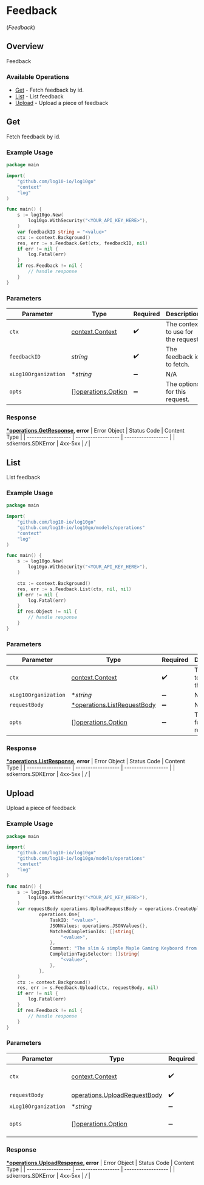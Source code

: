 # Feedback
(*Feedback*)

## Overview

Feedback

### Available Operations

* [Get](#get) - Fetch feedback by id.
* [List](#list) - List feedback
* [Upload](#upload) - Upload a piece of feedback

## Get

Fetch feedback by id.

### Example Usage

```go
package main

import(
	"github.com/log10-io/log10go"
	"context"
	"log"
)

func main() {
    s := log10go.New(
        log10go.WithSecurity("<YOUR_API_KEY_HERE>"),
    )
    var feedbackID string = "<value>"
    ctx := context.Background()
    res, err := s.Feedback.Get(ctx, feedbackID, nil)
    if err != nil {
        log.Fatal(err)
    }
    if res.Feedback != nil {
        // handle response
    }
}
```

### Parameters

| Parameter                                                | Type                                                     | Required                                                 | Description                                              |
| -------------------------------------------------------- | -------------------------------------------------------- | -------------------------------------------------------- | -------------------------------------------------------- |
| `ctx`                                                    | [context.Context](https://pkg.go.dev/context#Context)    | :heavy_check_mark:                                       | The context to use for the request.                      |
| `feedbackID`                                             | *string*                                                 | :heavy_check_mark:                                       | The feedback id to fetch.                                |
| `xLog10Organization`                                     | **string*                                                | :heavy_minus_sign:                                       | N/A                                                      |
| `opts`                                                   | [][operations.Option](../../models/operations/option.md) | :heavy_minus_sign:                                       | The options for this request.                            |


### Response

**[*operations.GetResponse](../../models/operations/getresponse.md), error**
| Error Object       | Status Code        | Content Type       |
| ------------------ | ------------------ | ------------------ |
| sdkerrors.SDKError | 4xx-5xx            | */*                |

## List

List feedback

### Example Usage

```go
package main

import(
	"github.com/log10-io/log10go"
	"github.com/log10-io/log10go/models/operations"
	"context"
	"log"
)

func main() {
    s := log10go.New(
        log10go.WithSecurity("<YOUR_API_KEY_HERE>"),
    )

    ctx := context.Background()
    res, err := s.Feedback.List(ctx, nil, nil)
    if err != nil {
        log.Fatal(err)
    }
    if res.Object != nil {
        // handle response
    }
}
```

### Parameters

| Parameter                                                                 | Type                                                                      | Required                                                                  | Description                                                               |
| ------------------------------------------------------------------------- | ------------------------------------------------------------------------- | ------------------------------------------------------------------------- | ------------------------------------------------------------------------- |
| `ctx`                                                                     | [context.Context](https://pkg.go.dev/context#Context)                     | :heavy_check_mark:                                                        | The context to use for the request.                                       |
| `xLog10Organization`                                                      | **string*                                                                 | :heavy_minus_sign:                                                        | N/A                                                                       |
| `requestBody`                                                             | [*operations.ListRequestBody](../../models/operations/listrequestbody.md) | :heavy_minus_sign:                                                        | N/A                                                                       |
| `opts`                                                                    | [][operations.Option](../../models/operations/option.md)                  | :heavy_minus_sign:                                                        | The options for this request.                                             |


### Response

**[*operations.ListResponse](../../models/operations/listresponse.md), error**
| Error Object       | Status Code        | Content Type       |
| ------------------ | ------------------ | ------------------ |
| sdkerrors.SDKError | 4xx-5xx            | */*                |

## Upload

Upload a piece of feedback

### Example Usage

```go
package main

import(
	"github.com/log10-io/log10go"
	"github.com/log10-io/log10go/models/operations"
	"context"
	"log"
)

func main() {
    s := log10go.New(
        log10go.WithSecurity("<YOUR_API_KEY_HERE>"),
    )
    var requestBody operations.UploadRequestBody = operations.CreateUploadRequestBodyOne(
            operations.One{
                TaskID: "<value>",
                JSONValues: operations.JSONValues{},
                MatchedCompletionIds: []string{
                    "<value>",
                },
                Comment: "The slim & simple Maple Gaming Keyboard from Dev Byte comes with a sleek body and 7- Color RGB LED Back-lighting for smart functionality",
                CompletionTagsSelector: []string{
                    "<value>",
                },
            },
    )
    ctx := context.Background()
    res, err := s.Feedback.Upload(ctx, requestBody, nil)
    if err != nil {
        log.Fatal(err)
    }
    if res.Feedback != nil {
        // handle response
    }
}
```

### Parameters

| Parameter                                                                    | Type                                                                         | Required                                                                     | Description                                                                  |
| ---------------------------------------------------------------------------- | ---------------------------------------------------------------------------- | ---------------------------------------------------------------------------- | ---------------------------------------------------------------------------- |
| `ctx`                                                                        | [context.Context](https://pkg.go.dev/context#Context)                        | :heavy_check_mark:                                                           | The context to use for the request.                                          |
| `requestBody`                                                                | [operations.UploadRequestBody](../../models/operations/uploadrequestbody.md) | :heavy_check_mark:                                                           | N/A                                                                          |
| `xLog10Organization`                                                         | **string*                                                                    | :heavy_minus_sign:                                                           | N/A                                                                          |
| `opts`                                                                       | [][operations.Option](../../models/operations/option.md)                     | :heavy_minus_sign:                                                           | The options for this request.                                                |


### Response

**[*operations.UploadResponse](../../models/operations/uploadresponse.md), error**
| Error Object       | Status Code        | Content Type       |
| ------------------ | ------------------ | ------------------ |
| sdkerrors.SDKError | 4xx-5xx            | */*                |
